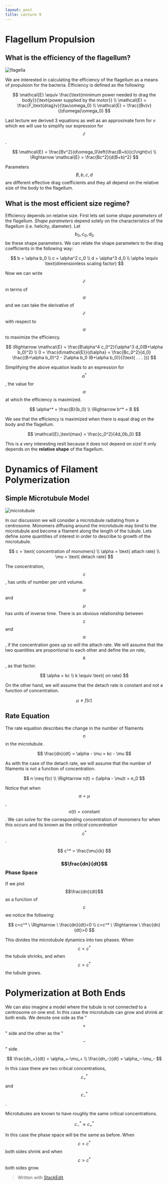 ```yaml
---
layout: post
title: Lecture 9
---
```


# Flagellum Propulsion

## What is the efficiency of the flagellum?

![flagella](http://sweetium.com/images/labimages/bacterium.png)

We are interested in calculating the efficiency of the flagellum as a means of propulsion for the bacteria. Efficiency is defined as the following:

$$ \mathcal{E} \equiv \frac{\text{minimum power needed to drag the body}}{\text{power supplied by the motor}} \\  
\mathcal{E} = \frac{F_\text{drag}v}{\tau\omega_0} \\
\mathcal{E} = \frac{(Bv)v}{(d\omega)\omega_0}
$$

Last lecture we derived 3 equations as well as an approximate form for $v$ which we will use to simplify our expression for $$\mathcal{E}$$.

$$
\mathcal{E} = \frac{Bv^2}{d\omega_0\left(\frac{B+b}{c}\right)v} \\
\Rightarrow \mathcal{E} = \frac{Bc^2}{d(B+b)^2}
$$

Parameters $$B, b, c, d$$ are different effective drag coefficients and they all depend on the relative size of the body to the flagellum.

## What is the most efficient size regime?

Efficiency depends on relative size. First lets set some *shape parameters* of the flagellum. *Shape parameters* depend solely on the characteristics of the flagellum (i.e. helicity, diameter). Let $$\ b_0, c_0, d_0 \ $$ be these shape parameters. We can relate the shape parameters to the drag coefficients in the following way:

$$
b = \alpha b_0 \\
c = \alpha^2 c_0 \\
d = \alpha^3 d_0 \\
\alpha \equiv \text{dimensionless scaling factor}
$$

Now we can write $$\mathcal{E}$$ in terms of $$\alpha$$ and we can take the derivative of $$\mathcal{E}$$ with respect to $$\alpha$$ to maximize the efficiency.

$$
\Rightarrow \mathcal{E} = \frac{B\alpha^4 c_0^2}{\alpha^3 d_0(B+\alpha b_0)^2} \\
0 = \frac{d\mathcal{E}}{d\alpha} = \frac{Bc_0^2}{d_0}
\frac{(B+\alpha b_0)^2 - 2\alpha b_0 (B+\alpha b_0)}{(\text{ . . . })}
$$

Simplifying the above equation leads to an expression for $$\alpha^*$$, the value for $$\alpha$$ at which the efficiency is maximized.

$$
\alpha^* = \frac{B}{b_0} \\
\Rightarrow b^* = B
$$

We see that the efficiency is maximized when there is equal drag on the body and the flagellum.

$$ \mathcal{E}_\text{max} = \frac{c_0^2}{4d_0b_0} $$

This is a very interesting reslt because it does not depend on size! It only depends on the **relative shape** of the flagellum.

# Dynamics of Filament Polymerization

## Simple Microtubule Model

![microtubule](http://www.bioon.com/book/biology/mboc/chapter16/figure16-23.gif)

In our discussion we will consider a microtubule radiating from a centrosome. Monomers diffusing around the microtubule may bind to the microtubule and become a filament along the length of the tubule. Lets define some quantities of interest in order to describe to growth of the microtubule.

$$
c = \text{ concentration of monomers} \\
\alpha = \text{ attach rate} \\
\mu = \text{ detach rate}
$$

The concentration, $$c$$, has units of number per unit volume. $$\alpha$$ and $$\mu$$ has units of inverse time. There is an obvious relationship between $$c$$ and $$\alpha$$, if the concentration goes up so will the attach rate. We will assume that the two quantities are proportional to each other and define the *on rate*, $$k$$, as that factor.

$$
\alpha = kc \\
k \equiv \text{ on rate}
$$

On the other hand, we will assume that the detach rate is constant and not a function of concentration.

$$ \mu \neq f(c) $$

## Rate Equation

The rate equation describes the change in the number of filaments $$n$$ in the microtubule.

$$
\frac{dn}{dt} = \alpha - \mu = kc - \mu
$$

As with the case of the detach rate, we will assume that the number of filaments is not a function of concentration.

$$
n \neq f(c) \\
\Rightarrow n(t) = (\alpha - \mu)t + n_0
$$

Notice that when $$\alpha=\mu$$, $$n(t)=\text{constant}$$. We can solve for the corresponding concentration of monomers for when this occurs and its known as the *critical concentration* $$c^*$$.

$$ c^* = \frac{\mu}{k} $$

### $$\frac{dn}{dt}$$ Phase Space

If we plot $$\frac{dn}{dt}$$ as a function of $$c$$ we notice the following:

$$
c<c^* \ \Rightarrow \ \frac{dn}{dt}<0 \\
c>c^* \ \Rightarrow \ \frac{dn}{dt}>0
$$

This divides the microtubule dynamics into two phases. When $$c<c^*$$ the tubule shrinks, and when $$c>c^*$$ the tubule grows.

# Polymerization at Both Ends

We can also imagine a model where the tubule is not connected to a centrosome on one end. In this case the microtubule can grow and shrink at both ends. We denote one side as the "$$+$$" side and the other as the "$$-$$" side.

$$
\frac{dn_+}{dt} = \alpha_+-\mu_+ \\
\frac{dn_-}{dt} = \alpha_--\mu_-
$$

In this case there are two critical concentrations, $$c^*_+$$ and $$c^*_-$$.

Microtubules are known to have roughly the same critical concentrations.

$$ c^*_- \approx c^*_+ $$

In this case the phase space will be the same as before. When $$c<c^*$$ both sides shrink and when $$c>c^*$$ both sides grow.


> Written with [StackEdit](https://stackedit.io/).
